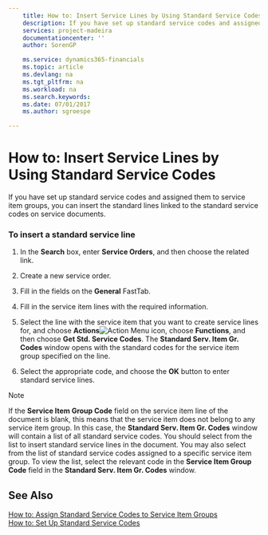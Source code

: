 ```yaml
---
    title: How to: Insert Service Lines by Using Standard Service Codes | Microsoft Docs
    description: If you have set up standard service codes and assigned them to service item groups, you can insert the standard lines linked to the standard service codes on service documents.
    services: project-madeira
    documentationcenter: ''
    author: SorenGP

    ms.service: dynamics365-financials
    ms.topic: article
    ms.devlang: na
    ms.tgt_pltfrm: na
    ms.workload: na
    ms.search.keywords:
    ms.date: 07/01/2017
    ms.author: sgroespe

---
```

# How to: Insert Service Lines by Using Standard Service Codes
If you have set up standard service codes and assigned them to service item groups, you can insert the standard lines linked to the standard service codes on service documents.  
  
### To insert a standard service line  
  
1.  In the **Search** box, enter **Service Orders**, and then choose the related link.  
  
2.  Create a new service order.  
  
3.  Fill in the fields on the **General** FastTab.  
  
4.  Fill in the service item lines with the required information.  
  
5.  Select the line with the service item that you want to create service lines for, and choose **Actions**![Action Menu icon](../media/actionmenuicon.png "actionMenuIcon"), choose **Functions**, and then choose **Get Std. Service Codes**. The **Standard Serv. Item Gr. Codes** window opens with the standard codes for the service item group specified on the line.  
  
6.  Select the appropriate code, and choose the **OK** button to enter standard service lines.  
  
> [!NOTE]  
>  If the **Service Item Group Code** field on the service item line of the document is blank, this means that the service item does not belong to any service item group. In this case, the **Standard Serv. Item Gr. Codes** window will contain a list of all standard service codes. You should select from the list to insert standard service lines in the document. You may also select from the list of standard service codes assigned to a specific service item group. To view the list, select the relevant code in the **Service Item Group Code** field in the **Standard Serv. Item Gr. Codes** window.  
  
## See Also  
 [How to: Assign Standard Service Codes to Service Item Groups](../how-to-assign-standard-service-codes-to-service-item-groups.md)   
 [How to: Set Up Standard Service Codes](../how-to-set-up-standard-service-codes.md)